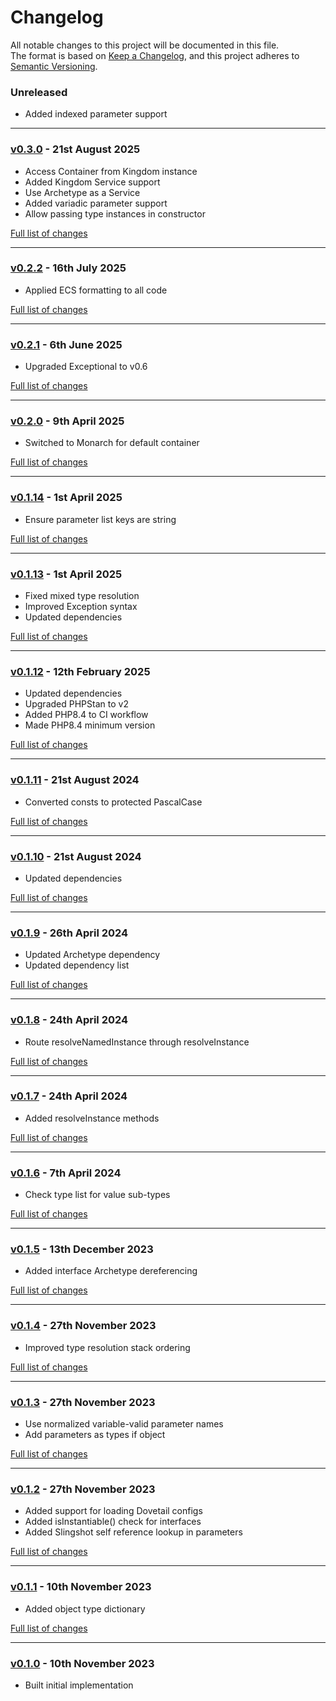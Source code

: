 # Changelog

All notable changes to this project will be documented in this file.<br>
The format is based on [Keep a Changelog](https://keepachangelog.com/en/1.0.0/),
and this project adheres to [Semantic Versioning](https://semver.org/spec/v2.0.0.html).

### Unreleased
- Added indexed parameter support

---

### [v0.3.0](https://github.com/decodelabs/slingshot/commits/v0.3.0) - 21st August 2025

- Access Container from Kingdom instance
- Added Kingdom Service support
- Use Archetype as a Service
- Added variadic parameter support
- Allow passing type instances in constructor

[Full list of changes](https://github.com/decodelabs/slingshot/compare/v0.2.2...v0.3.0)

---

### [v0.2.2](https://github.com/decodelabs/slingshot/commits/v0.2.2) - 16th July 2025

- Applied ECS formatting to all code

[Full list of changes](https://github.com/decodelabs/slingshot/compare/v0.2.1...v0.2.2)

---

### [v0.2.1](https://github.com/decodelabs/slingshot/commits/v0.2.1) - 6th June 2025

- Upgraded Exceptional to v0.6

[Full list of changes](https://github.com/decodelabs/slingshot/compare/v0.2.0...v0.2.1)

---

### [v0.2.0](https://github.com/decodelabs/slingshot/commits/v0.2.0) - 9th April 2025

- Switched to Monarch for default container

[Full list of changes](https://github.com/decodelabs/slingshot/compare/v0.1.14...v0.2.0)

---

### [v0.1.14](https://github.com/decodelabs/slingshot/commits/v0.1.14) - 1st April 2025

- Ensure parameter list keys are string

[Full list of changes](https://github.com/decodelabs/slingshot/compare/v0.1.13...v0.1.14)

---

### [v0.1.13](https://github.com/decodelabs/slingshot/commits/v0.1.13) - 1st April 2025

- Fixed mixed type resolution
- Improved Exception syntax
- Updated dependencies

[Full list of changes](https://github.com/decodelabs/slingshot/compare/v0.1.12...v0.1.13)

---

### [v0.1.12](https://github.com/decodelabs/slingshot/commits/v0.1.12) - 12th February 2025

- Updated dependencies
- Upgraded PHPStan to v2
- Added PHP8.4 to CI workflow
- Made PHP8.4 minimum version

[Full list of changes](https://github.com/decodelabs/slingshot/compare/v0.1.11...v0.1.12)

---

### [v0.1.11](https://github.com/decodelabs/slingshot/commits/v0.1.11) - 21st August 2024

- Converted consts to protected PascalCase

[Full list of changes](https://github.com/decodelabs/slingshot/compare/v0.1.10...v0.1.11)

---

### [v0.1.10](https://github.com/decodelabs/slingshot/commits/v0.1.10) - 21st August 2024

- Updated dependencies

[Full list of changes](https://github.com/decodelabs/slingshot/compare/v0.1.9...v0.1.10)

---

### [v0.1.9](https://github.com/decodelabs/slingshot/commits/v0.1.9) - 26th April 2024

- Updated Archetype dependency
- Updated dependency list

[Full list of changes](https://github.com/decodelabs/slingshot/compare/v0.1.8...v0.1.9)

---

### [v0.1.8](https://github.com/decodelabs/slingshot/commits/v0.1.8) - 24th April 2024

- Route resolveNamedInstance through resolveInstance

[Full list of changes](https://github.com/decodelabs/slingshot/compare/v0.1.7...v0.1.8)

---

### [v0.1.7](https://github.com/decodelabs/slingshot/commits/v0.1.7) - 24th April 2024

- Added resolveInstance methods

[Full list of changes](https://github.com/decodelabs/slingshot/compare/v0.1.6...v0.1.7)

---

### [v0.1.6](https://github.com/decodelabs/slingshot/commits/v0.1.6) - 7th April 2024

- Check type list for value sub-types

[Full list of changes](https://github.com/decodelabs/slingshot/compare/v0.1.5...v0.1.6)

---

### [v0.1.5](https://github.com/decodelabs/slingshot/commits/v0.1.5) - 13th December 2023

- Added interface Archetype dereferencing

[Full list of changes](https://github.com/decodelabs/slingshot/compare/v0.1.4...v0.1.5)

---

### [v0.1.4](https://github.com/decodelabs/slingshot/commits/v0.1.4) - 27th November 2023

- Improved type resolution stack ordering

[Full list of changes](https://github.com/decodelabs/slingshot/compare/v0.1.3...v0.1.4)

---

### [v0.1.3](https://github.com/decodelabs/slingshot/commits/v0.1.3) - 27th November 2023

- Use normalized variable-valid parameter names
- Add parameters as types if object

[Full list of changes](https://github.com/decodelabs/slingshot/compare/v0.1.2...v0.1.3)

---

### [v0.1.2](https://github.com/decodelabs/slingshot/commits/v0.1.2) - 27th November 2023

- Added support for loading Dovetail configs
- Added isInstantiable() check for interfaces
- Added Slingshot self reference lookup in parameters

[Full list of changes](https://github.com/decodelabs/slingshot/compare/v0.1.1...v0.1.2)

---

### [v0.1.1](https://github.com/decodelabs/slingshot/commits/v0.1.1) - 10th November 2023

- Added object type dictionary

[Full list of changes](https://github.com/decodelabs/slingshot/compare/v0.1.0...v0.1.1)

---

### [v0.1.0](https://github.com/decodelabs/slingshot/commits/v0.1.0) - 10th November 2023

- Built initial implementation
